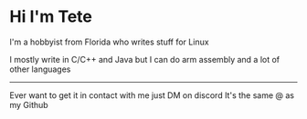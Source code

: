 # Hi I'm Tete
I'm a hobbyist from Florida who writes stuff for Linux

I mostly write in C/C++ and Java but I can do arm assembly and a lot of other languages
<hr>
Ever want to get it in contact with me just DM on discord It's the same @ as my Github 
